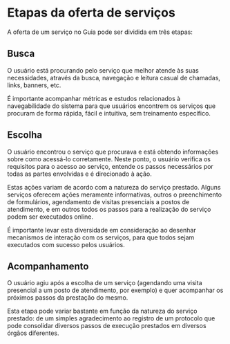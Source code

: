 # Etapas da oferta de serviços

A oferta de um serviço no Guia pode ser dividida em três etapas:

## Busca

O usuário está procurando pelo serviço que melhor atende às suas necessidades, através da busca, navegação e leitura casual de chamadas, links, banners, etc.

É importante acompanhar métricas e estudos relacionados à navegabilidade do sistema para que usuários encontrem os serviços que procuram de forma rápida, fácil e intuitiva, sem treinamento específico.

## Escolha

O usuário encontrou o serviço que procurava e está obtendo informações sobre como acessá-lo corretamente. Neste ponto, o usuário verifica os requisitos para o acesso ao serviço, entende os passos necessários por todas as partes envolvidas e é direcionado à ação.

Estas ações variam de acordo com a natureza do serviço prestado. Alguns serviços oferecem ações meramente informativas, outros o preenchimento de formulários, agendamento de visitas presenciais a postos de atendimento, e em outros todos os passos para a realização do serviço podem ser executados online.

É importante levar esta diversidade em consideração ao desenhar mecanismos de interação com os serviços, para que todos sejam executados com sucesso pelos usuários.

## Acompanhamento

O usuário agiu após a escolha de um serviço (agendando uma visita presencial a um posto de atendimento, por exemplo) e quer acompanhar os próximos passos da prestação do mesmo.

Esta etapa pode variar bastante em função da natureza do serviço prestado: de um simples agradecimento ao registro de um protocolo que pode consolidar diversos passos de execução prestados em diversos órgãos diferentes.

